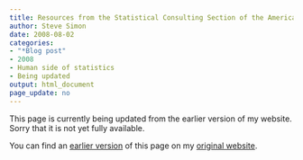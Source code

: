 ```yaml
---
title: Resources from the Statistical Consulting Section of the American Statistical Association
author: Steve Simon
date: 2008-08-02
categories:
- "*Blog post"
- 2008
- Human side of statistics
- Being updated
output: html_document
page_update: no
---
```


This page is currently being updated from the earlier version of my website. Sorry that it is not yet fully available.

<!---More--->


You can find an [earlier version][sim1] of this page on my [original website][sim2].

[sim1]: http://www.pmean.com/08/ConsultingResources.html
[sim2]: http://www.pmean.com/original_site.html

